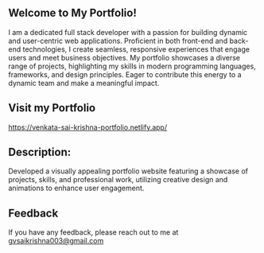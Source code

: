 ## Welcome to My Portfolio!

I am a dedicated full stack developer with a passion for building dynamic and user-centric web applications. Proficient in both front-end and back-end technologies, I create seamless, responsive experiences that engage users and meet business objectives. My portfolio showcases a diverse range of projects, highlighting my skills in modern programming languages, frameworks, and design principles. Eager to contribute this energy to a dynamic team and make a meaningful impact.

## Visit my Portfolio

https://venkata-sai-krishna-portfolio.netlify.app/

## Description:
Developed a visually appealing portfolio website featuring a showcase of projects, skills, and 
professional work, utilizing creative design and animations to enhance user engagement.


## Feedback

If you have any feedback, please reach out to me at gvsaikrishna003@gmail.com
